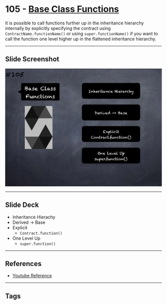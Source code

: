 # 105 - [Base Class Functions](Base%20Class%20Functions.md)
It is possible to call functions further up in the inheritance hierarchy internally by explicitly specifying the contract using `ContractName.functionName()` or using `super.functionName()` if you want to call the function one level higher up in the flattened inheritance hierarchy.
___
## Slide Screenshot
![105.png](../images/solidity201/105.png)
___
## Slide Deck
- Inheritance Hierachy
- Derived -> Base
- Explicit
	- `Contract.function()`
- One Level Up
	- `super.function()`
___
## References
- [Youtube Reference](https://youtu.be/3bFgsmsQXrE?t=443)
___
## Tags